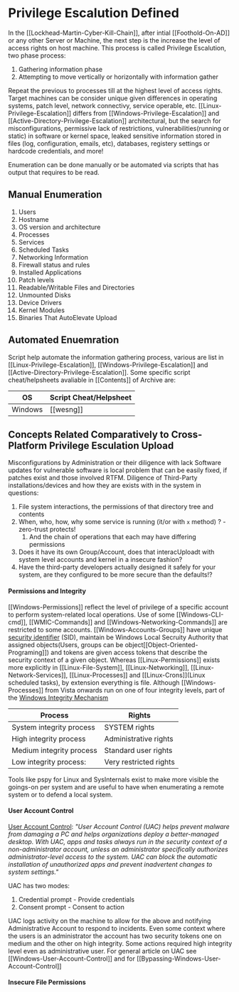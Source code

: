 # Privilege Escalution Defined

In the [[Lockhead-Martin-Cyber-Kill-Chain]], after intial [[Foothold-On-AD]] or any other Server or Machine, the next step is the increase the level of access rights on host machine. This process is called Privilege Escalution, two phase process:
1. Gathering information phase 
2. Attempting to move vertically or horizontally with information gather

Repeat the previous to processes till at the highest level of access rights.
Target machines can be consider unique given differences in operating systems, patch level, network connectivy, service operable, etc. [[Linux-Privilege-Escalation]] differs from [[Windows-Privilege-Escalation]] and [[Active-Directory-Privilege-Escalation]] architectural, but the search for misconfigurations, permissive lack of restrictions, vulnerabilities(running or static) in software or kernel space, leaked sensitive information stored in files (log, configuration, emails, etc), databases, registery settings or hardcode credentials, and more!

Enumeration can be done manually or be automated via scripts that has output that requires to be read.

## Manual Enumeration 

1. Users
2. Hostname
3. OS version and architecture
4. Processes
5. Services
6. Scheduled Tasks
7. Networking Information
8. Firewall status and rules
9. Installed Applications
10. Patch levels
11. Readable/Writable Files and Directories
12. Unmounted Disks
13. Device Drivers
14. Kernel Modules
15. Binaries That AutoElevate
Upload

## Automated Enuemration

Script help automate the information gathering process, various are list in [[Linux-Privilege-Escalation]], [[Windows-Privilege-Escalation]] and [[Active-Directory-Privilege-Escalation]]. Some specific script cheat/helpsheets avaliable in [[Contents]] of Archive are:

OS | Script Cheat/Helpsheet
--- | ---
Windows | [[wesng]]

## Concepts Related Comparatively to Cross-Platform Privilege Esculation Upload

Misconfigurations by Administration or their diligence with lack Software updates for vulnerable software is local problem that can be easily fixed, if patches exist and those involved RTFM. Diligence of Third-Party installations/devices and how they are exists with in the system in questions:
1. File system interactions, the permissions of that directory tree and contents
2. When, who, how, why some service is running (it/or with `x` method) ? - zero-trust protects!
	1. And the chain of operations that each may have differing permissions
1. Does it have its own Group/Account, does that interacUploadt with system level accounts and kernel in a insecure fashion?
1. Have the third-party developers actually designed it safely for your system, are they configured to be more secure than the defaults!?


#### Permissions and Integrity

[[Windows-Permissions]] reflect the level of privilege of a specific account to perform system-related local operations. Use of some [[Windows-CLI-cmd]], [[WMIC-Commands]] and [[Windows-Networking-Commands]] are restricted to some accounts. [[Windows-Accounts-Groups]] have unique [security identifier](https://docs.microsoft.com/en-us/windows/win32/secauthz/security-identifiers) (SID), maintain be Windows Local Secruity Authority that assigned objects(Users, groups can be object[[Object-Oriented-Programing]]) and tokens are given access tokens that describe the security context of a given object. Whereas [[Linux-Permissions]] exists more explicitly in [[Linux-File-System]], [[Linux-Networking]], [[Linux-Network-Services]], [[Linux-Processes]] and [[Linux-Crons]](Linux scheduled tasks), by extension everything is file. Although [[Windows-Processes]] from Vista onwards run on one of four integrity levels, part of the [Windows Integrity Mechanism](https://docs.microsoft.com/en-us/previous-versions/dotnet/articles/bb625957(v=msdn.10)?redirectedfrom=MSDN)

Process | Rights
--- | ---
System integrity process | SYSTEM rights
High integrity process | Administrative rights
Medium integrity process |  Standard user rights
Low integrity process: | Very restricted rights 

Tools like pspy for Linux and SysInternals exist to make more visible the goings-on per system and are useful to have when enumerating a remote system or to defend a local system. 

#### User Account Control
[User Account Control](https://docs.microsoft.com/en-us/windows/security/identity-protection/user-account-control/user-account-control-overview): *"User Account Control (UAC) helps prevent malware from damaging a PC and helps organizations deploy a better-managed desktop. With UAC, apps and tasks always run in the security context of a non-administrator account, unless an administrator specifically authorizes administrator-level access to the system. UAC can block the automatic installation of unauthorized apps and prevent inadvertent changes to system settings."*

UAC has two modes:
1. Credential prompt - Provide credentials
2. Consent prompt - Consent to action

UAC logs activity on the machine to allow for the above and notifying Administrative Account to respond to incidents. Even some context where the users is an administrator the account has two security tokens one  on medium and the other on high integrity. Some actions required high integrity  level even as administrative user. For general article on UAC see [[Windows-User-Account-Control]] and for [[Bypassing-Windows-User-Account-Control]]

#### Insecure File Permissions